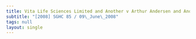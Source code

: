 ```yaml
---
title: Vita Life Sciences Limited and Another v Arthur Andersen and Another
subtitle: "[2008] SGHC 85 / 09\_June\_2008"
tags: null
layout: single
---
```


